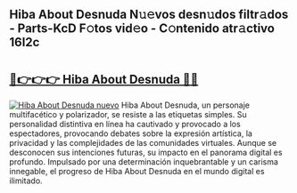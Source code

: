 ## Hiba About Desnuda N𝚞𝚎vos desn𝚞dos filtr𝚊dos - Parts-KcD F𝚘tos vid𝚎o - C𝚘ntenido atr𝚊ctivo 16I2c

# <h2><a href="http://mb9u0w.tromn.icu/?c=Hiba+About+Desnuda">🔗👉👉👉 Hiba About Desnuda 🔗🔗</a></h2>

[![Hiba About Desnuda nuevo](https://i.imgur.com/pEAQMta.gif)](http://mb9u0w.tromn.icu/?c=Hiba+About+Desnuda)
Hiba About Desnuda, un personaje multifacético y polarizador, se resiste a las etiquetas simples. Su personalidad distintiva en línea ha cautivado y provocado a los espectadores, provocando debates sobre la expresión artística, la privacidad y las complejidades de las comunidades virtuales. Aunque se desconocen sus intenciones futuras, su impacto en el panorama digital es profundo. Impulsado por una determinación inquebrantable y un carisma innegable, el progreso de Hiba About Desnuda en el mundo digital es ilimitado.
